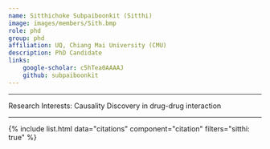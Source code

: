 ```yaml
---
name: Sitthichoke Subpaiboonkit (Sitthi)
image: images/members/Sith.bmp
role: phd
group: phd
affiliation: UQ, Chiang Mai University (CMU)
description: PhD Candidate
links:
    google-scholar: c5hTea0AAAAJ
    github: subpaiboonkit
---
```


---

Research Interests: Causality Discovery in drug-drug interaction

---

{% include list.html data="citations" component="citation" filters="sitthi: true" %}
